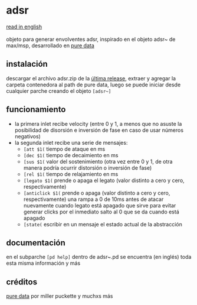 # adsr
[read in english](https://github.com/teaecetyrannis/pd-adsr/blob/main/README_EN.md)
<br><br>
objeto para generar envolventes adsr, inspirado en el objeto adsr~ de max/msp, desarrollado en [pure data](https://github.com/pure-data/pure-data)


## instalación
descargar el archivo adsr.zip de la [última release](https://github.com/teaecetyrannis/pd-adsr/releases/tag/v1.0), extraer y agregar la carpeta contenedora al path de pure data, luego se puede iniciar desde cualquier parche creando el objeto `[adsr~]`


## funcionamiento
- la primera inlet recibe velocity (entre 0 y 1, a menos que no asuste la posibilidad de disorsión e inversión de fase en caso de usar números negativos)
- la segunda inlet recibe una serie de mensajes:
    - `[att $1(` tiempo de ataque en ms
    - `[dec $1(` tiempo de decaimiento en ms
    - `[sus $1(` valor del sostenimiento (otra vez entre 0 y 1, de otra manera podría ocurrir distorsión o inversión de fase)
    - `[rel $1(` tiempo de relajamiento en ms
    - `[legato $1(` prende o apaga el legato (valor distinto a cero y cero, respectivamente)
    - `[anticlick $1(` prende o apaga (valor distinto a cero y cero, respectivamente) una rampa a 0 de 10ms antes de atacar nuevamente cuando legato está apagado que sirve para evitar generar clicks por el inmediato salto al 0 que se da cuando está apagado
    - `[state(` escribir en un mensaje el estado actual de la abstracción


## documentación
en el subparche `[pd help]` dentro de adsr~.pd se encuentra (en inglés) toda esta misma información y más


## créditos
[pure data](https://github.com/pure-data/pure-data) por miller puckette y muchxs más
